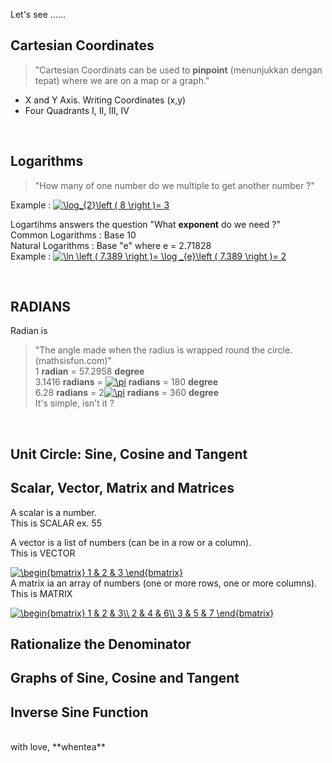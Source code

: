 Let's see ......

## Cartesian Coordinates

> "Cartesian Coordinats can be used to **pinpoint** (menunjukkan dengan tepat) where we are on a map or a graph."  
* X and Y Axis. Writing Coordinates (x,y)  
* Four Quadrants I, II, III, IV  
<br/>

## Logarithms

> "How many of one number do we multiple to get another number ?"

Example : <a href="https://www.codecogs.com/eqnedit.php?latex=\log_{2}\left&space;(&space;8&space;\right&space;)=&space;3" target="_blank"><img src="https://latex.codecogs.com/gif.latex?\log_{2}\left&space;(&space;8&space;\right&space;)=&space;3" title="\log_{2}\left ( 8 \right )= 3" /></a>

Logartihms answers the question "What **exponent** do we need ?"  
Common Logarithms : Base 10  
Natural Logarithms : Base "e" where e = 2.71828  
Example : <a href="https://www.codecogs.com/eqnedit.php?latex=\ln&space;\left&space;(&space;7.389&space;\right&space;)=&space;\log&space;_{e}\left&space;(&space;7.389&space;\right&space;)=&space;2" target="_blank"><img src="https://latex.codecogs.com/gif.latex?\ln&space;\left&space;(&space;7.389&space;\right&space;)=&space;\log&space;_{e}\left&space;(&space;7.389&space;\right&space;)=&space;2" title="\ln \left ( 7.389 \right )= \log _{e}\left ( 7.389 \right )= 2" /></a>  

<br/>

## RADIANS

Radian is
> "The angle made when the radius is wrapped round the circle. (mathsisfun.com)"  
1 **radian** = 57.2958 **degree**  
3.1416 **radians** = <a href="https://www.codecogs.com/eqnedit.php?latex=\pi" target="_blank"><img src="https://latex.codecogs.com/gif.latex?\pi" title="\pi" /></a> **radians** = 180 **degree**  
6.28 **radians** = 2<a href="https://www.codecogs.com/eqnedit.php?latex=\pi" target="_blank"><img src="https://latex.codecogs.com/gif.latex?\pi" title="\pi" /></a> **radians** = 360 **degree**  
It's simple, isn't it ?
<br/>

## Unit Circle: Sine, Cosine and Tangent

## Scalar, Vector, Matrix and Matrices

A scalar is a number.  
This is SCALAR ex. 55  
  
A vector is a list of numbers (can be in a row or a column).  
This is VECTOR

<a href="https://www.codecogs.com/eqnedit.php?latex=\begin{bmatrix}&space;1&space;&&space;2&space;&&space;3&space;\end{bmatrix}" target="_blank"><img src="https://latex.codecogs.com/gif.latex?\begin{bmatrix}&space;1&space;&&space;2&space;&&space;3&space;\end{bmatrix}" title="\begin{bmatrix} 1 & 2 & 3 \end{bmatrix}" /></a>  
A matrix ia an array of numbers (one or more rows, one or more columns).  
This is MATRIX

<a href="https://www.codecogs.com/eqnedit.php?latex=\begin{bmatrix}&space;1&space;&&space;2&space;&&space;3\\&space;2&space;&&space;4&space;&&space;6\\&space;3&space;&&space;5&space;&&space;7&space;\end{bmatrix}" target="_blank"><img src="https://latex.codecogs.com/gif.latex?\begin{bmatrix}&space;1&space;&&space;2&space;&&space;3\\&space;2&space;&&space;4&space;&&space;6\\&space;3&space;&&space;5&space;&&space;7&space;\end{bmatrix}" title="\begin{bmatrix} 1 & 2 & 3\\ 2 & 4 & 6\\ 3 & 5 & 7 \end{bmatrix}" /></a>  

## Rationalize the Denominator

## Graphs of Sine, Cosine and Tangent

## Inverse Sine Function

<br/>  
with love,  
**whentea**
